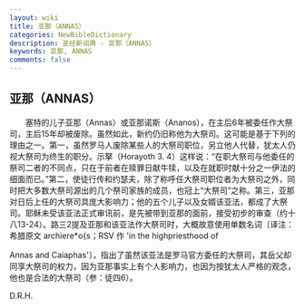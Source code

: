 ```yaml
---
layout: wiki
title: 亚那（ANNAS）
categories: NewBibleDictionary
description: 圣经新词典 - 亚那（ANNAS）
keywords: 亚那, ANNAS
comments: false
---
```


## 亚那（ANNAS）

　　塞特的儿子亚那（Annas）或亚那诺斯（Ananos），在主后6年被委任作大祭司，主后15年却被废除。虽然如此，新约仍旧称他为大祭司。这可能是基于下列的理由之一。第一，虽然罗马人废除某些人的大祭司职位，另立他人代替，犹太人仍视大祭司为终生的职分。示拏（Horayoth 3. 4）这样说：“在职大祭司与他委任的祭司二者的不同点，只在于前者在赎罪日献牛犊，以及在就职时献十分之一伊法的细面而已。”第二，使徒行传和约瑟夫，除了称呼任大祭司职位者为大祭司之外，同时把大多数大祭司源出的几个祭司家族的成员，也冠上“大祭司”之称。第三，亚那对日后上任的大祭司具庞大影响力；他的五个儿子以及女婿该亚法，都成了大祭司。耶稣未受该亚法正式审讯前，是先被带到亚那的面前，接受初步的审查（约十八13-24）。路三2提及亚那和该亚法作大祭司时，大概故意使用单数名词〔译注：希腊原文 archiere*o{s；RSV 作 'in the highpriesthood of

Annas and Caiaphas'〕，指出了虽然该亚法是罗马官方委任的大祭司，其岳父却同享大祭司的权力，因为亚那事实上有个人影响力，也因为按犹太人严格的观念，他也是合法的大祭司（参：徒四6）。

D.R.H.






